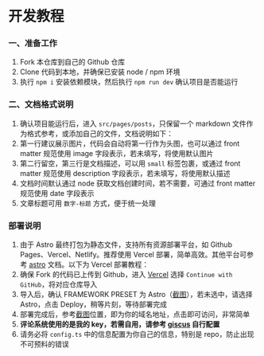 # 开发教程

### 一、准备工作

1. Fork 本仓库到自己的 Github 仓库
2. Clone 代码到本地，并确保已安装 node / npm 环境
3. 执行 `npm i` 安装依赖模块，然后执行 `npm run dev` 确认项目是否能运行

### 二、文档格式说明

1. 确认项目能运行后，进入 `src/pages/posts`，只保留一个 markdown 文件作为格式参考，或添加自己的文件，文档说明如下：
2. 第一行建议展示图片，代码会自动将第一行作为头图，也可以通过 front matter 规范使用 image 字段表示，若未填写，将使用默认图片
3. 第二行留空，第三行是文档描述，可以用 `small` 标签包裹，或通过 front matter 规范使用 description 字段表示，若未填写，将使用默认描述
4. 文档时间默认通过 node 获取文档创建时间，若不需要，可通过 front matter 规范使用 date 字段表示
5. 文章标题可用 `数字-标题` 方式，便于统一处理

### 部署说明

1. 由于 Astro 最终打包为静态文件，支持所有资源部署平台，如 Github Pages、Vercel、Netlify。推荐使用 Vercel 部署，简单高效。其他平台可参考 [astro](https://docs.astro.build/en/guides/deploy/) 文档。以下为 Vercel 部署教程：
2. 确保 Fork 的代码已上传到 Github，进入 [Vercel](https://vercel.com/new) 选择 `Continue with GitHub`，将对应仓库导入
3. 导入后，确认 FRAMEWORK PRESET 为 Astro（[截图](https://gw.alipayobjects.com/zos/k/ic/0BffKE.png)），若未选中，请选择 Astro，点击 Deploy，稍等片刻，等待部署完成
4. 部署完成后，参考[截图](https://gw.alipayobjects.com/zos/k/e3/QLS7dG.png)位置，即为你的域名地址，点击即可访问，非常简单
5. **评论系统使用的是我的 key，若需自用，请参考 [giscus](https://giscus.app/zh-CN) 自行配置**
6. 请务必将 `config.ts` 中的信息配置为你自己的信息，特别是 repo，防止出现不可预料的错误

